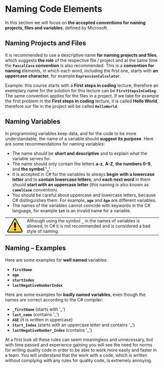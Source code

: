 # Naming Code Elements

In this section we will focus on **the accepted conventions for naming projects, files and variables**, defined by Microsoft.

## Naming Projects and Files

It is recommended to use a descriptive name **for naming projects and files**, which suggests **the role** of the respective file / project and at the same time the **`PascalCase` convention** is also recommended. This is a **convention for naming** elements, in which each word, including the first one, starts with **an uppercase character**, for example **`ExpressionCalculator`**.

Example: this course starts with a **First steps in coding** lecture, therefore an exemplary name for the solution for this lecture can be **`FirstStepsInCoding`**. The same convention applies for the files in a project. If we take for example the first problem in the **First steps in coding** lecture, it is called **Hello World**, therefore our file in the project will be called **`HelloWorld`**.

## Naming Variables

In programming variables keep data, and for the code to be more understandable, the name of a variable should **suggest its purpose**. Here are some recommendations for naming variables:

* The name should be **short and descriptive** and to explain what the variable serves for.
* The name should only contain the letters **a-z**, **A-Z**, **the numbers 0-9**, and **the symbol '\_'**.
* It is accepted in C# for the variables to always **begin** **with a lowercase letter** and to **contain lowercase letters**, and **each next word** in them should **start with an uppercase letter** (this naming is also known as **`camelCase`** convention).
* You should be careful about uppercase and lowercase letters, because C# distinguishes them. For example, **`age`** and **`Age`** are different variables.
* The names of the variables cannot coincide with keywords in the C# language, for example **`int`** is an invalid name for a variable.

<table><tr><td><img src="/assets/alert-icon.png" style="max-width:50px" /></td>
<td>Although using the symbol <code><b>_</b></code> in the names of variables is allowed, in C# it is not recommended and is considered a bad style of naming.</td>
</tr></table>

## Naming – Examples

Here are some examples for **well named** variables:

* **`firstName`**
* **`age`**
* **`startIndex`**
* **`lastNegativeNumberIndex`**

Here are some examples for **badly named variables**, even though the names are correct according to the C# compiler:

* **`_firstName`** (starts with '\_')
* **`last_name`** (contains '\_')
* **`AGE`** (it is written in uppercase)
* **`Start_Index`** (starts with an uppercase letter and contains '\_')
* **`lastNegativeNumber_Index`** (contains '\_')

At a first look all these rules can seem meaningless and unnecessary, but with time passed and experience gaining you will see the need for norms for writing quality code in order to be able to work more easily and faster in a team. You will understand that the work with a code, which is written without complying with any rules for quality code, is extremely annoying.
